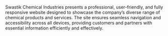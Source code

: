 Swastik Chemical Industries presents a professional, user-friendly, and fully responsive website designed to showcase the company’s diverse range of chemical products and services. The site ensures seamless navigation and accessibility across all devices, providing customers and partners with essential information efficiently and effectively.

